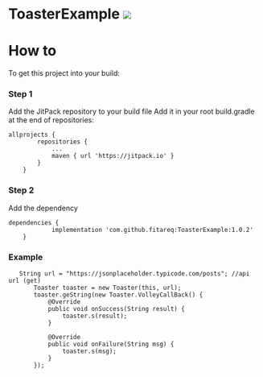 # ToasterExample [![](https://jitpack.io/v/fitareq/ToasterExample.svg)](https://jitpack.io/#fitareq/ToasterExample)
# How to 
To get this project into your build:
### Step 1 
Add the JitPack repository to your build file
Add it in your root build.gradle at the end of repositories:

```
allprojects {
		repositories {
			...
			maven { url 'https://jitpack.io' }
		}
	}
  ```
### Step 2
Add the dependency

```
dependencies {
	        implementation 'com.github.fitareq:ToasterExample:1.0.2'
	}
 ```
  
  ### Example
  
 ```
  	String url = "https://jsonplaceholder.typicode.com/posts"; //api url (get)
        Toaster toaster = new Toaster(this, url);
        toaster.geString(new Toaster.VolleyCallBack() {
            @Override
            public void onSuccess(String result) {
                toaster.s(result);
            }

            @Override
            public void onFailure(String msg) {
                toaster.s(msg);
            }
        });
 ```
